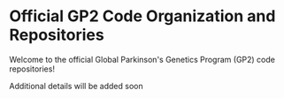 # Official GP2 Code Organization and Repositories 

Welcome to the official Global Parkinson's Genetics Program (GP2) code repositories!

Additional details will be added soon 
